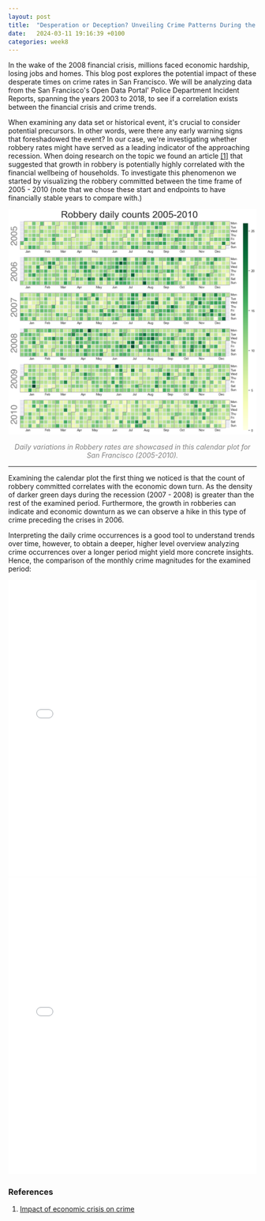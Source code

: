 ```yaml
---
layout: post
title:  "Desperation or Deception? Unveiling Crime Patterns During the 2008 Financial Crisis"
date:   2024-03-11 19:16:39 +0100
categories: week8
---
```

In the wake of the 2008 financial crisis, millions faced economic hardship, losing jobs and homes. This blog post explores the potential impact of these desperate times on crime rates in San Francisco. We will be analyzing data from the San Francisco's Open Data Portal' Police Department Incident Reports, spanning the years 2003 to 2018, to see if a correlation exists between the financial crisis and crime trends.

When examining any data set or historical event, it's crucial to consider potential precursors. In other words, were there any early warning signs that foreshadowed the event? In our case, we're investigating whether robbery rates might have served as a leading indicator of the approaching recession. When doing research on the topic we found an article [[1]](#ref) that suggested that growth in robbery is potentially highly correlated with the financial wellbeing of households. To investigate this phenomenon we started by visualizing the robbery committed between the time frame of 2005 - 2010 (note that we chose these start and endpoints to have financially stable years to compare with.) 


![Calendar plot](/content/calplot.png)


<center style = "color:#808080; font-style: italic;" width="80%">Daily variations in Robbery rates are showcased in this calendar plot for San Francisco (2005-2010).
</center>
<hr>




Examining the calendar plot the first thing we noticed is that the count of robbery committed correlates with the economic down turn. As the density of darker green days during the recession (2007 - 2008) is greater than the rest of the examined period. Furthermore, the growth in robberies can indicate and economic downturn as we can observe a hike in this type of crime preceding the crises in 2006.

Interpreting the daily crime occurrences is a good tool to understand trends over time, however, to obtain a deeper, higher level overview analyzing crime occurrences over a longer period might yield more concrete insights. Hence, the comparison of the monthly crime magnitudes for the examined period:

<embed type="text/html" src="/content/bokeh.html" width="100%" height="600px">

<embed type="text/html" src="/content/heatmap.html" width="100%" height="600px">


### <a name="ref"></a>  References 
1. [Impact of economic crisis on crime](https://www.unodc.org/documents/data-and-analysis/statistics/crime/GIVAS_Final_Report.pdf)




